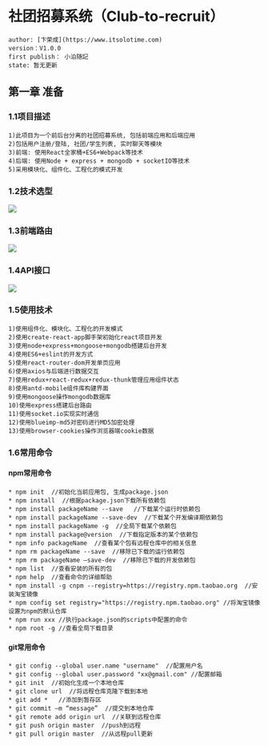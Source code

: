 # 社团招募系统（Club-to-recruit）
```
author: [卞荣成](https://www.itsolotime.com)
version：V1.0.0
first publish： 小泊随記
state: 暂无更新
```

##  第一章 准备
### 1.1项目描述
```
1)此项目为一个前后台分离的社团招募系统, 包括前端应用和后端应用
2)包括用户注册/登陆, 社团/学生列表, 实时聊天等模块
3)前端: 使用React全家桶+ES6+Webpack等技术
4)后端: 使用Node + express + mongodb + socketIO等技术
5)采用模块化、组件化、工程化的模式开发
```

### 1.2技术选型
![](https://i.imgur.com/hA4lCJ8.png)

### 1.3前端路由
![](https://i.imgur.com/gidZrcp.png)

### 1.4API接口
![](https://i.imgur.com/3hcXvop.png)

### 1.5使用技术
```
1)使用组件化、模块化、工程化的开发模式
2)使用create-react-app脚手架初始化react项目开发
3)使用node+express+mongoose+mongodb搭建后台开发
4)使用ES6+eslint的开发方式
5)使用react-router-dom开发单页应用
6)使用axios与后端进行数据交互
7)使用redux+react-redux+redux-thunk管理应用组件状态
8)使用antd-mobile组件库构建界面
9)使用mongoose操作mongodb数据库
10)使用express搭建后台路由
11)使用socket.io实现实时通信
12)使用blueimp-md5对密码进行MD5加密处理
13)使用browser-cookies操作浏览器端cookie数据
```
### 1.6常用命令
#### npm常用命令
```
* npm init  //初始化当前应用包, 生成package.json
* npm install  //根据package.json下载所有依赖包
* npm install packageName --save   //下载某个运行时依赖包
* npm install packageName --save-dev  //下载某个开发编译期依赖包
* npm install packageName -g  //全局下载某个依赖包
* npm install package@version  //下载指定版本的某个依赖包
* npm info packageName  //查看某个包有远程仓库中的相关信息
* npm rm packageName --save  //移除已下载的运行依赖包
* npm rm packageName –save-dev  //移除已下载的开发依赖包
* npm list  //查看安装的所有的包
* npm help  //查看命令的详细帮助
* npm install -g cnpm --registry=https://registry.npm.taobao.org  //安装淘宝镜像
* npm config set registry="https://registry.npm.taobao.org" //将淘宝镜像设置为npm的默认仓库
* npm run xxx //执行package.json的scripts中配置的命令
* npm root -g //查看全局下载目录
```
#### git常用命令
```
* git config --global user.name "username"  //配置用户名
* git config --global user.password "xx@gmail.com" //配置邮箱
* git init  //初始化生成一个本地仓库 
* git clone url  //将远程仓库克隆下载到本地 
* git add *   //添加到暂存区 
* git commit –m “message”  //提交到本地仓库 
* git remote add origin url  //关联到远程仓库 
* git push origin master  //push到远程 
* git pull origin master  //从远程pull更新
```